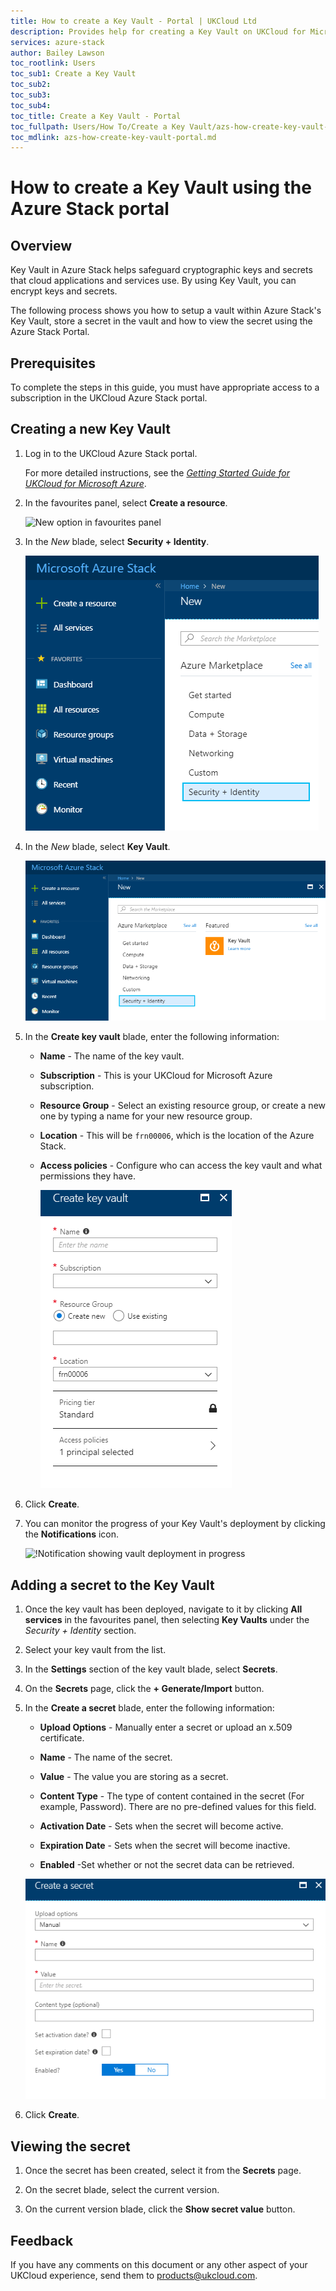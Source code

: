 ```yaml
---
title: How to create a Key Vault - Portal | UKCloud Ltd
description: Provides help for creating a Key Vault on UKCloud for Microsoft Azure
services: azure-stack
author: Bailey Lawson
toc_rootlink: Users
toc_sub1: Create a Key Vault
toc_sub2:
toc_sub3:
toc_sub4:
toc_title: Create a Key Vault - Portal
toc_fullpath: Users/How To/Create a Key Vault/azs-how-create-key-vault-portal.md
toc_mdlink: azs-how-create-key-vault-portal.md
---
```


# How to create a Key Vault using the Azure Stack portal

## Overview

Key Vault in Azure Stack helps safeguard cryptographic keys and secrets that cloud applications and services use. By using Key Vault, you can encrypt keys and secrets.

The following process shows you how to setup a vault within Azure Stack's Key Vault, store a secret in the vault and how to view the secret using the Azure Stack Portal.

## Prerequisites

To complete the steps in this guide, you must have appropriate access to a subscription in the UKCloud Azure Stack portal.

## Creating a new Key Vault

1. Log in to the UKCloud Azure Stack portal.

    For more detailed instructions, see the [*Getting Started Guide for UKCloud for Microsoft Azure*](azs-gs.md).

2. In the favourites panel, select **Create a resource**.

    ![New option in favourites panel](images/azsp_newmenu.png)

3. In the *New* blade, select **Security + Identity**.

   ![Security option in New blade](images/azs-browser-new-security.png)

4. In the *New* blade, select **Key Vault**.

   ![New Key Vault](images/azs-browser-new-key-vault.png)

5. In the **Create key vault** blade, enter the following information:

   - **Name** - The name of the key vault.

   - **Subscription** - This is your UKCloud for Microsoft Azure subscription.

   - **Resource Group** - Select an existing resource group, or create a new one by typing a name for your new resource group.

   - **Location** - This will be `frn00006`, which is the location of the Azure Stack.

   - **Access policies** - Configure who can access the key vault and what permissions they have.

     ![Create new key vault](images/azs-browser-create-key-vault.png)

6. Click **Create**.

7. You can monitor the progress of your Key Vault's deployment by clicking the **Notifications** icon.

   ![!Notification showing vault deployment in progress](images/azsp_createvm_progress.png)

## Adding a secret to the Key Vault

1. Once the key vault has been deployed, navigate to it by clicking **All services** in the favourites panel, then selecting **Key Vaults** under the *Security + Identity* section.

2. Select your key vault from the list.

3. In the **Settings** section of the key vault blade, select **Secrets**.

4. On the **Secrets** page, click the **+ Generate/Import** button.

5. In the **Create a secret** blade, enter the following information:

   - **Upload Options** - Manually enter a secret or upload an x.509 certificate.

   - **Name** - The name of the secret.

   - **Value** - The value you are storing as a secret.

   - **Content Type** - The type of content contained in the secret (For example, Password). There are no pre-defined values for this field.

   - **Activation Date** - Sets when the secret will become active.

   - **Expiration Date** - Sets when the secret will become inactive.

   - **Enabled** -Set whether or not the secret data can be retrieved.

   ![Create a new secret](images/azs-browser-create-secret.png)

6. Click **Create**.

## Viewing the secret

1. Once the secret has been created, select it from the **Secrets** page.

2. On the secret blade, select the current version.

3. On the current version blade, click the **Show secret value** button.

## Feedback

If you have any comments on this document or any other aspect of your UKCloud experience, send them to <products@ukcloud.com>.
